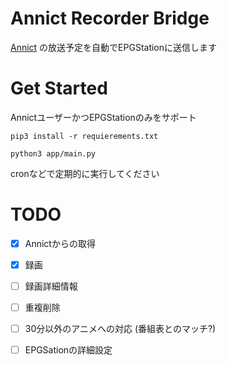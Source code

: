 # Annict Recorder Bridge
[Annict](https://annict.jp/) の放送予定を自動でEPGStationに送信します

# Get Started
AnnictユーザーかつEPGStationのみをサポート
```
pip3 install -r requierements.txt

python3 app/main.py
```
cronなどで定期的に実行してください

# TODO
- [x] Annictからの取得
- [x] 録画


- [ ] 録画詳細情報
- [ ] 重複削除
- [ ] 30分以外のアニメへの対応 (番組表とのマッチ?)
- [ ] EPGSationの詳細設定
